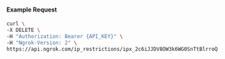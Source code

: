 <!-- Code generated for API Clients. DO NOT EDIT. -->

#### Example Request

```bash
curl \
-X DELETE \
-H "Authorization: Bearer {API_KEY}" \
-H "Ngrok-Version: 2" \
https://api.ngrok.com/ip_restrictions/ipx_2c6iJJDV8OW3k6WG0SnTtBlrroQ
```
